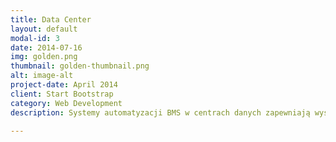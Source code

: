 ```yaml
---
title: Data Center
layout: default
modal-id: 3
date: 2014-07-16
img: golden.png
thumbnail: golden-thumbnail.png
alt: image-alt
project-date: April 2014
client: Start Bootstrap
category: Web Development
description: Systemy automatyzacji BMS w centrach danych zapewniają wysoką niezawodność dzięki ciągłemu monitorowaniu i zarządzaniu kluczowymi systemami inżynieryjnymi chłodzeniem, zasilaniem i bezpieczeństwem. Zmniejsza to ryzyko przestojów, minimalizuje koszty związane z awaryjną konserwacją oraz optymalizuje zużycie energii, co znacząco obniża koszty operacyjne i zwiększa niezawodność działania centrum danych.Lorem ipsum dolor sit amet, usu cu alterum nominavi lobortis. At duo novum diceret. Tantas apeirian vix et, usu sanctus postulant inciderint ut, populo diceret necessitatibus in vim. Cu eum dicam feugiat noluisse.

---
```

